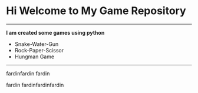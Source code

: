 # Hi Welcome to My Game Repository
***

**I am created some games using python**
- Snake-Water-Gun
- Rock-Paper-Scissor
- Hungman Game
---

fardinfardin
fardin

fardin
fardinfardinfardin


